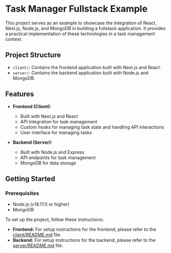 # Task Manager Fullstack Example

This project serves as an example to showcase the integration of React, Next.js, Node.js, and MongoDB in building a fullstack application. It provides a practical implementation of these technologies in a task management context.

## Project Structure

- `client/`: Contains the frontend application built with Next.js and React.
- `server/`: Contains the backend application built with Node.js and MongoDB.

## Features

- **Frontend (Client):**
  - Built with Next.js and React
  - API Integration for task management
  - Custom hooks for managing task state and handling API interactions 
  - User interface for managing tasks

- **Backend (Server):**
  - Built with Node.js and Express
  - API endpoints for task management
  - MongoDB for data storage

## Getting Started

### Prerequisites

- Node.js (v18.17.0 or higher)
- MongoDB

To set up the project, follow these instructions:

- **Frontend:** For setup instructions for the frontend, please refer to the [client/README.md](client/README.md) file.
- **Backend:** For setup instructions for the backend, please refer to the [server/README.md](server/README.md) file.



